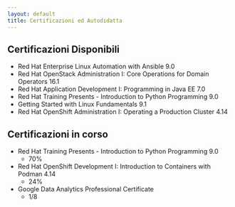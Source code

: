 ```yaml
---
layout: default
title: Certificazioni ed Autodidatta
---
```


## Certificazioni Disponibili

- Red Hat Enterprise Linux Automation with Ansible 9.0
- Red Hat OpenStack Administration I: Core Operations for Domain Operators 16.1
- Red Hat Application Development I: Programming in Java EE 7.0
- Red Hat Training Presents - Introduction to Python Programming 9.0
- Getting Started with Linux Fundamentals 9.1
- Red Hat OpenShift Administration I: Operating a Production Cluster 4.14

## Certificazioni in corso

- Red Hat Training Presents - Introduction to Python Programming 9.0
    - 70%
- Red Hat OpenShift Development I: Introduction to Containers with Podman 4.14
    - 24%
- Google Data Analytics Professional Certificate
    - 1/8